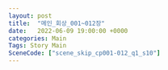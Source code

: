 ```yaml
---
layout: post
title:  "메인_회상_001~012장"
date:   2022-06-09 19:00:00 +0000
categories: Main
Tags: Story Main
SceneCode: ["scene_skip_cp001-012_q1_s10"]
---
```

